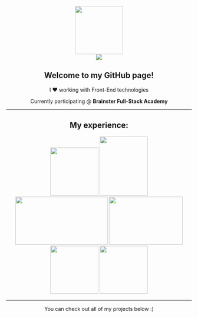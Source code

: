 <div class="header" align="center">
  <img src="https://i.imgur.com/e79NBjs.png" width="130" height="130"><br>
    <a href="https://www.linkedin.com/in/klisarovl/"><img src="https://img.shields.io/badge/LinkedIn-blue?style=for-the-badge&logo=linkedin&logoColor=white"></a>
  <h2>Welcome to my GitHub page!</h2>
  <p>I ❤️ working with Front-End technologies</p>
  <p>Currently participating @ <b>Brainster Full-Stack Academy</b></p>
  <hr>
  <h2>My experience:</h2>
    <img src="https://upload.wikimedia.org/wikipedia/commons/thumb/6/61/HTML5_logo_and_wordmark.svg/2048px-HTML5_logo_and_wordmark.svg.png" width="130" height="130">
    <img src="https://brandslogos.com/wp-content/uploads/images/large/css-logo.png" width="130" height="160">
    <img src="https://upload.wikimedia.org/wikipedia/commons/8/87/Sql_data_base_with_logo.png" width="250" height="130">
    <img src="https://upload.wikimedia.org/wikipedia/commons/thumb/2/27/PHP-logo.svg/2560px-PHP-logo.svg.png" width="200" height="130">
    <img src="https://upload.wikimedia.org/wikipedia/commons/6/6a/JavaScript-logo.png" width="130" height="130"> 
    <img src="https://static-00.iconduck.com/assets.00/laravel-icon-1990x2048-xawylrh0.png" width="130" height="130">
  </ul>
  <hr>
  <p>You can check out all of my projects below :)</p>
</div>
